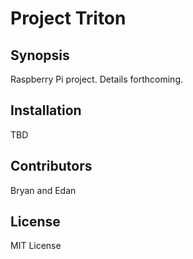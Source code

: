 # Project Triton

## Synopsis

Raspberry Pi project. Details forthcoming.

## Installation

TBD

## Contributors

Bryan and Edan

## License

MIT License